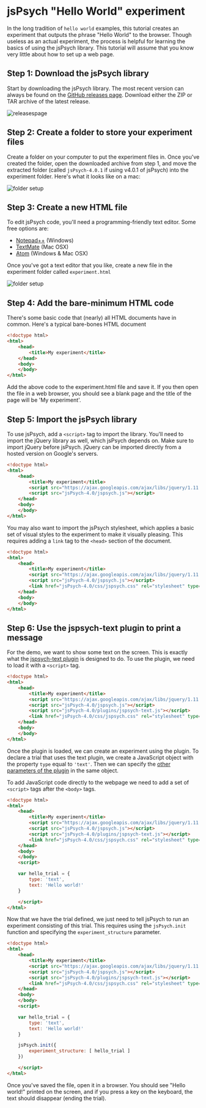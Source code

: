 # jsPsych "Hello World" experiment

In the long tradition of `hello world` examples, this tutorial creates an experiment that outputs the phrase "Hello World" to the browser. Though useless as an actual experiment, the process is helpful for learning the basics of using the jsPsych library. This tutorial will assume that you know very little about how to set up a web page.

## Step 1: Download the jsPsych library

Start by downloading the jsPsych library. The most recent version can always be found on the [GitHub releases page](https://github.com/jodeleeuw/jsPsych/releases). Download either the ZIP or TAR archive of the latest release.

![releasespage](/img/githubreleases.jpg)

## Step 2: Create a folder to store your experiment files

Create a folder on your computer to put the experiment files in. Once you've created the folder, open the downloaded archive from step 1, and move the extracted folder (called `jsPsych-4.0.1` if using v4.0.1 of jsPsych) into the experiment folder. Here's what it looks like on a mac:

![folder setup](/img/folder-setup.png)

## Step 3: Create a new HTML file

To edit jsPsych code, you'll need a programming-friendly text editor. Some free options are:

* [Notepad++](http://notepad-plus-plus.org/) (Windows)
* [TextMate](http://macromates.com/) (Mac OSX)
* [Atom](https://atom.io) (Windows & Mac OSX)

Once you've got a text editor that you like, create a new file in the experiment folder called `experiment.html`

![folder setup](/img/folder-with-html.png)

## Step 4: Add the bare-minimum HTML code

There's some basic code that (nearly) all HTML documents have in common. Here's a typical bare-bones HTML document

```html
<!doctype html>
<html>
	<head>
		<title>My experiment</title>
	</head>
	<body>
	</body>
</html>
```

Add the above code to the experiment.html file and save it. If you then open the file in a web browser, you should see a blank page and the title of the page will be 'My experiment'.

## Step 5: Import the jsPsych library

To use jsPsych, add a `<script>` tag to import the library. You'll need to import the jQuery library as well, which jsPsych depends on. Make sure to import jQuery before jsPsych. jQuery can be imported directly from a hosted version on Google's servers.

```html
<!doctype html>
<html>
	<head>
		<title>My experiment</title>
		<script src="https://ajax.googleapis.com/ajax/libs/jquery/1.11.1/jquery.min.js"></script>
		<script src="jsPsych-4.0/jspsych.js"></script>
	</head>
	<body>
	</body>
</html>
```

You may also want to import the jsPsych stylesheet, which applies a basic set of visual styles to the experiment to make it visually pleasing. This requires adding a `link` tag to the `<head>` section of the document.

```html
<!doctype html>
<html>
	<head>
		<title>My experiment</title>
		<script src="https://ajax.googleapis.com/ajax/libs/jquery/1.11.1/jquery.min.js"></script>
		<script src="jsPsych-4.0/jspsych.js"></script>
		<link href="jsPsych-4.0/css/jspsych.css" rel="stylesheet" type="text/css"></link>
	</head>
	<body>
	</body>
</html>
```

## Step 6: Use the jspsych-text plugin to print a message

For the demo, we want to show some text on the screen. This is exactly what the [jspsych-text plugin]() is designed to do. To use the plugin, we need to load it with a `<script>` tag.

```html
<!doctype html>
<html>
	<head>
		<title>My experiment</title>
		<script src="https://ajax.googleapis.com/ajax/libs/jquery/1.11.1/jquery.min.js"></script>
		<script src="jsPsych-4.0/jspsych.js"></script>
		<script src="jsPsych-4.0/plugins/jspsych-text.js"></script>
		<link href="jsPsych-4.0/css/jspsych.css" rel="stylesheet" type="text/css"></link>
	</head>
	<body>
	</body>
</html>
```

Once the plugin is loaded, we can create an experiment using the plugin. To declare a trial that uses the text plugin, we create a JavaScript object with the property `type` equal to `'text'`. Then we can specify the [other parameters of the plugin]() in the same object.

To add JavaScript code directly to the webpage we need to add a set of `<script>` tags after the `<body>` tags.

```html
<!doctype html>
<html>
	<head>
		<title>My experiment</title>
		<script src="https://ajax.googleapis.com/ajax/libs/jquery/1.11.1/jquery.min.js"></script>
		<script src="jsPsych-4.0/jspsych.js"></script>
		<script src="jsPsych-4.0/plugins/jspsych-text.js"></script>
		<link href="jsPsych-4.0/css/jspsych.css" rel="stylesheet" type="text/css"></link>
	</head>
	<body>
	</body>
	<script>

	var hello_trial = {
		type: 'text',
		text: 'Hello world!'
	}

	</script>
</html>
```

Now that we have the trial defined, we just need to tell jsPsych to run an experiment consisting of this trial. This requires using the `jsPsych.init` function and specifying the `experiment_structure` parameter.

```html
<!doctype html>
<html>
	<head>
		<title>My experiment</title>
		<script src="https://ajax.googleapis.com/ajax/libs/jquery/1.11.1/jquery.min.js"></script>
		<script src="jsPsych-4.0/jspsych.js"></script>
		<script src="jsPsych-4.0/plugins/jspsych-text.js"></script>
		<link href="jsPsych-4.0/css/jspsych.css" rel="stylesheet" type="text/css"></link>
	</head>
	<body>
	</body>
	<script>

	var hello_trial = {
		type: 'text',
		text: 'Hello world!'
	}

	jsPsych.init({
		experiment_structure: [ hello_trial ]
	})

	</script>
</html>
```

Once you've saved the file, open it in a browser. You should see "Hello world!" printed on the screen, and if you press a key on the keyboard, the text should disappear (ending the trial).
